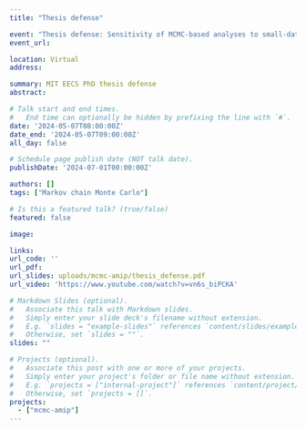 ```yaml
---
title: "Thesis defense"

event: "Thesis defense: Sensitivity of MCMC-based analyses to small-data removal"
event_url: 

location: Virtual
address:

summary: MIT EECS PhD thesis defense
abstract: 

# Talk start and end times.
#   End time can optionally be hidden by prefixing the line with `#`.
date: '2024-05-07T08:00:00Z'
date_end: '2024-05-07T09:00:00Z'
all_day: false

# Schedule page publish date (NOT talk date).
publishDate: '2024-07-01T00:00:00Z'

authors: []
tags: ["Markov chain Monte Carlo"]

# Is this a featured talk? (true/false)
featured: false

image:

links:
url_code: ''
url_pdf:
url_slides: uploads/mcmc-amip/thesis_defense.pdf
url_video: 'https://www.youtube.com/watch?v=vn6s_biPCKA'

# Markdown Slides (optional).
#   Associate this talk with Markdown slides.
#   Simply enter your slide deck's filename without extension.
#   E.g. `slides = "example-slides"` references `content/slides/example-slides.md`.
#   Otherwise, set `slides = ""`.
slides: ""

# Projects (optional).
#   Associate this post with one or more of your projects.
#   Simply enter your project's folder or file name without extension.
#   E.g. `projects = ["internal-project"]` references `content/project/deep-learning/index.md`.
#   Otherwise, set `projects = []`.
projects:
  - ["mcmc-amip"]
---
```

